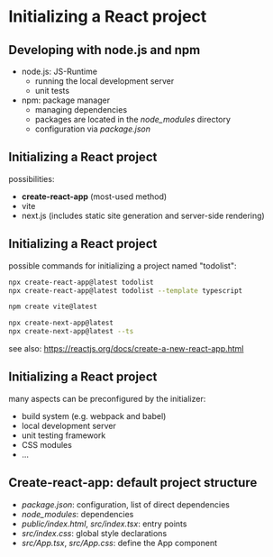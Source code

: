 # Initializing a React project

## Developing with node.js and npm

- node.js: JS-Runtime
  - running the local development server
  - unit tests
- npm: package manager
  - managing dependencies
  - packages are located in the _node_modules_ directory
  - configuration via _package.json_

## Initializing a React project

possibilities:

- **create-react-app** (most-used method)
- vite
- next.js (includes static site generation and server-side rendering)

## Initializing a React project

possible commands for initializing a project named "todolist":

```bash
npx create-react-app@latest todolist
npx create-react-app@latest todolist --template typescript
```

```bash
npm create vite@latest
```

```bash
npx create-next-app@latest
npx create-next-app@latest --ts
```

see also: https://reactjs.org/docs/create-a-new-react-app.html

## Initializing a React project

many aspects can be preconfigured by the initializer:

- build system (e.g. webpack and babel)
- local development server
- unit testing framework
- CSS modules
- ...

## Create-react-app: default project structure

- _package.json_: configuration, list of direct dependencies
- _node_modules_: dependencies
- _public/index.html_, _src/index.tsx_: entry points
- _src/index.css_: global style declarations
- _src/App.tsx_, _src/App.css_: define the App component
